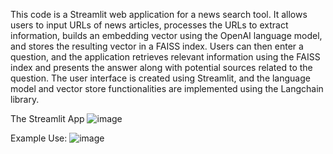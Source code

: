 This code is a Streamlit web application for a news search tool. It allows users to input URLs of news articles, processes the URLs to extract information, builds an embedding vector using the OpenAI language model, and stores the resulting vector in a FAISS index. Users can then enter a question, and the application retrieves relevant information using the FAISS index and presents the answer along with potential sources related to the question. The user interface is created using Streamlit, and the language model and vector store functionalities are implemented using the Langchain library.

The Streamlit App
![image](https://github.com/RomilDhgt/Article_Search/assets/71194935/a68f117e-6847-4cb7-b3c5-688565710599)

Example Use:
![image](https://github.com/RomilDhgt/Article_Search/assets/71194935/08d5c6c2-d5fd-4883-b4c5-464810d4bec9)

